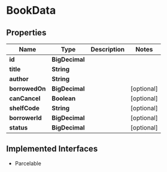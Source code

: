 

# BookData


## Properties

Name | Type | Description | Notes
------------ | ------------- | ------------- | -------------
**id** | **BigDecimal** |  | 
**title** | **String** |  | 
**author** | **String** |  | 
**borrowedOn** | **BigDecimal** |  |  [optional]
**canCancel** | **Boolean** |  |  [optional]
**shelfCode** | **String** |  |  [optional]
**borrowerId** | **BigDecimal** |  |  [optional]
**status** | **BigDecimal** |  |  [optional]


## Implemented Interfaces

* Parcelable


